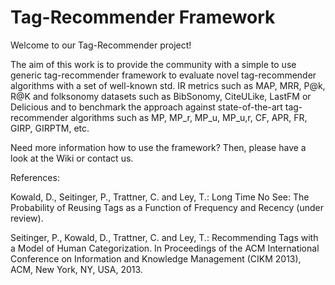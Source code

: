 Tag-Recommender Framework
========================

Welcome to our Tag-Recommender project!

The aim of this work is to provide the community with a simple to use generic tag-recommender framework to evaluate novel tag-recommender algorithms with a set of well-known std. IR metrics such as MAP, MRR, P@k, R@K and folksonomy datasets such as BibSonomy, CiteULike, LastFM or Delicious and to benchmark the approach against state-of-the-art tag-recommender algorithms such as MP, MP_r, MP_u, MP_u,r, CF, APR, FR, GIRP, GIRPTM, etc.

Need more information how to use the framework? Then, please have a look at the Wiki or contact us.

References:

Kowald, D., Seitinger, P., Trattner, C. and Ley, T.: Long Time No See: The Probability of Reusing Tags as a Function of Frequency and Recency (under review).

Seitinger, P., Kowald, D., Trattner, C. and Ley, T.: Recommending Tags with a Model of Human Categorization. In Proceedings of the ACM International Conference on Information and Knowledge Management (CIKM 2013), ACM, New York, NY, USA, 2013. 